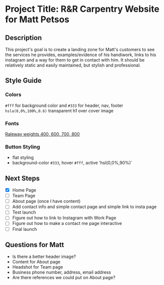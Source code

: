 # Project Title: R&R Carpentry Website for Matt Petsos

## Description
This project's goal is to create a landing zone for Matt's customers to see the services he provides, examples/evidence of his handiwork, links to his instagram and a way for them to get in contact with him. It should be relatively static and easily maintained, but stylish and professional.

## Style Guide

### Colors
`#fff` for background color and `#333` for header, nav, footer
`hsla(0,0%,100%,0.6)` transparent h1 over cover image

### Fonts
[Raleway weights 400, 600, 700, 800](https://fonts.google.com/specimen/Raleway?query=RALEWAY)

### Button Styling
* flat styling
* background-color `#333`, hover `#fff`, active 'hsl(0,0%,90%)`

## Next Steps
- [x] Home Page
- [ ] Team Page
- [ ] About page (once I have content)
- [ ] Add contact info and simple contact page and simple link to insta page
- [ ] Test launch
- [ ] Figure out how to link to Instagram with Work Page
- [ ] Figure out how to make a contact me page interactive
- [ ] Final launch

## Questions for Matt
- Is there a better header image?
- Content for About page
- Headshot for Team page
- Business phone number, address, email address
- Are there references we could put on About page?
